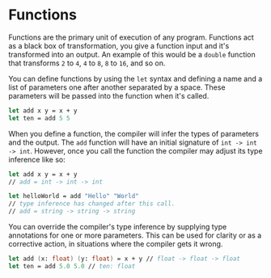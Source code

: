 # Functions

Functions are the primary unit of execution of any program.
Functions act as a black box of transformation, you give a function input and it's transformed into an output. An example of this would be a `double` function that transforms `2` to `4`, `4` to `8`, `8` to `16`, and so on.

You can define functions by using the `let` syntax and defining a name and a list of parameters one after another separated by a space.
These parameters will be passed into the function when it's called.

```fsharp
let add x y = x + y
let ten = add 5 5
```

When you define a function, the compiler will infer the types of parameters and the output. The `add` function will have an initial signature of `int -> int -> int`. However, once you call the function the compiler may adjust its type inference like so: 

```fsharp
let add x y = x + y
// add = int -> int -> int

let helloWorld = add "Hello" "World"
// type inference has changed after this call.
// add = string -> string -> string
```

You can override the compiler's type inference by supplying type annotations for one or more parameters. This can be used for clarity or as a corrective action, in situations where the compiler gets it wrong.

```fsharp
let add (x: float) (y: float) = x + y // float -> float -> float
let ten = add 5.0 5.0 // ten: float
```
